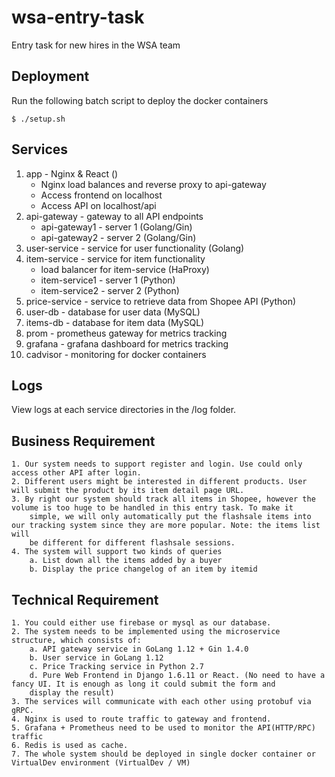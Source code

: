 # wsa-entry-task

Entry task for new hires in the WSA team

## Deployment
Run the following batch script to deploy the docker containers
```
$ ./setup.sh
```
## Services
1. app - Nginx & React () 
    - Nginx load balances and reverse proxy to api-gateway
    - Access frontend on localhost
    - Access API on localhost/api
2. api-gateway - gateway to all API endpoints
    - api-gateway1 - server 1 (Golang/Gin)
    - api-gateway2 - server 2 (Golang/Gin)
4. user-service - service for user functionality (Golang)
5. item-service - service for item functionality
    - load balancer for item-service (HaProxy)
    - item-service1 - server 1 (Python)
    - item-service2 - server 2 (Python)
6. price-service - service to retrieve data from Shopee API (Python)
7. user-db - database for user data (MySQL)
8. items-db - database for item data (MySQL)
9. prom - prometheus gateway for metrics tracking
10. grafana - grafana dashboard for metrics tracking
11. cadvisor - monitoring for docker containers

## Logs
View logs at each service directories in the /log folder. 

## Business Requirement
    1. Our system needs to support register and login. Use could only access other API after login.
    2. Different users might be interested in different products. User will submit the product by its item detail page URL.
    3. By right our system should track all items in Shopee, however the volume is too huge to be handled in this entry task. To make it
        simple, we will only automatically put the flashsale items into our tracking system since they are more popular. Note: the items list will
        be different for different flashsale sessions.
    4. The system will support two kinds of queries
        a. List down all the items added by a buyer
        b. Display the price changelog of an item by itemid

## Technical Requirement
    1. You could either use firebase or mysql as our database.
    2. The system needs to be implemented using the microservice structure, which consists of:
        a. API gateway service in GoLang 1.12 + Gin 1.4.0
        b. User service in GoLang 1.12
        c. Price Tracking service in Python 2.7
        d. Pure Web Frontend in Django 1.6.11 or React. (No need to have a fancy UI. It is enough as long it could submit the form and
        display the result)
    3. The services will communicate with each other using protobuf via gRPC.
    4. Nginx is used to route traffic to gateway and frontend.
    5. Grafana + Prometheus need to be used to monitor the API(HTTP/RPC) traffic
    6. Redis is used as cache.
    7. The whole system should be deployed in single docker container or VirtualDev environment (VirtualDev / VM)
